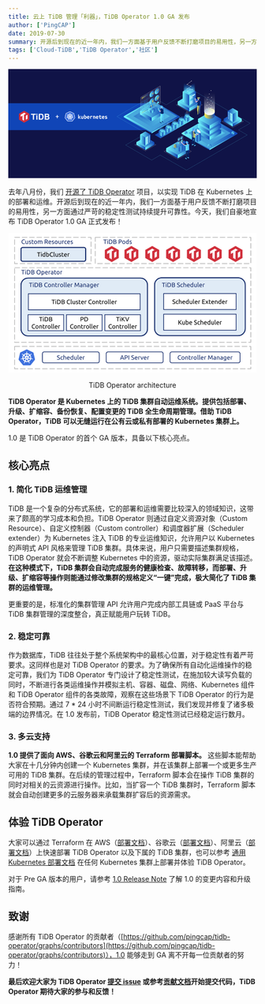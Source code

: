 ```yaml
---
title: 云上 TiDB 管理「利器」，TiDB Operator 1.0 GA 发布
author: ['PingCAP']
date: 2019-07-30
summary: 开源后到现在的近一年内，我们一方面基于用户反馈不断打磨项目的易用性，另一方面通过严苛的稳定性测试持续提升可靠性。今天，我们自豪地宣布 TiDB Operator 1.0 GA 正式发布！
tags: ['Cloud-TiDB','TiDB Operator','社区']
---
```


![](media/tidb-operator-1.0-ga/1.png)

去年八月份，我们 [开源了 TiDB Operator](https://pingcap.com/blog-cn/tidb-operator-introduction/) 项目，以实现 TiDB 在 Kubernetes 上的部署和运维。开源后到现在的近一年内，我们一方面基于用户反馈不断打磨项目的易用性，另一方面通过严苛的稳定性测试持续提升可靠性。今天，我们自豪地宣布 TiDB Operator 1.0 GA 正式发布！

![TiDB Operator architecture](media/tidb-operator-1.0-ga/2.png)

<center>TiDB Operator architecture</center>


**TiDB Operator 是 Kubernetes 上的 TiDB 集群自动运维系统。提供包括部署、升级、扩缩容、备份恢复、配置变更的 TiDB 全生命周期管理。借助 TiDB Operator，TiDB 可以无缝运行在公有云或私有部署的 Kubernetes 集群上。**

1.0 是 TiDB Operator 的首个 GA 版本，具备以下核心亮点。

## 核心亮点

### 1. 简化 TiDB 运维管理

TiDB 是一个复杂的分布式系统，它的部署和运维需要比较深入的领域知识，这带来了颇高的学习成本和负担。TiDB Operator 则通过自定义资源对象（Custom Resource）、自定义控制器（Custom controller）和调度器扩展（Scheduler extender）为 Kubernetes 注入 TiDB 的专业运维知识，允许用户以 Kubernetes 的声明式 API 风格来管理 TiDB 集群。具体来说，用户只需要描述集群规格，TiDB Operator 就会不断调整 Kubernetes 中的资源，驱动实际集群满足该描述。**在这种模式下，TiDB 集群会自动完成服务的健康检查、故障转移，而部署、升级、扩缩容等操作则能通过修改集群的规格定义“一键”完成，极大简化了 TiDB 集群的运维管理。**

更重要的是，标准化的集群管理 API 允许用户完成内部工具链或 PaaS 平台与 TiDB 集群管理的深度整合，真正赋能用户玩转 TiDB。

### 2. 稳定可靠

作为数据库，TiDB 往往处于整个系统架构中的最核心位置，对于稳定性有着严苛要求。这同样也是对 TiDB Operator 的要求。为了确保所有自动化运维操作的稳定可靠，我们为 TiDB Operator 专门设计了稳定性测试，在施加较大读写负载的同时，不断进行各类运维操作并模拟主机、容器、磁盘、网络、Kubernetes 组件和 TiDB Operator 组件的各类故障，观察在这些场景下 TiDB Operator 的行为是否符合预期。通过 7 * 24 小时不间断运行稳定性测试，我们发现并修复了诸多极端的边界情况。在 1.0 发布前，TiDB Operator 稳定性测试已经稳定运行数月。

### 3. 多云支持

**1.0 提供了面向 AWS、谷歌云和阿里云的 Terraform 部署脚本。** 这些脚本能帮助大家在十几分钟内创建一个 Kubernetes 集群，并在该集群上部署一个或更多生产可用的 TiDB 集群。在后续的管理过程中，Terraform 脚本会在操作 TiDB 集群的同时对相关的云资源进行操作。比如，当扩容一个 TiDB 集群时，Terraform 脚本就会自动创建更多的云服务器来承载集群扩容后的资源需求。

## 体验 TiDB Operator

大家可以通过 Terraform 在 AWS（[部署文档](https://pingcap.com/docs-cn/v3.0/how-to/deploy/tidb-in-kubernetes/aws-eks/)）、谷歌云（[部署文档](https://pingcap.com/docs-cn/v3.0/how-to/deploy/tidb-in-kubernetes/gcp-gke/)）、阿里云（[部署文档](https://pingcap.com/docs-cn/v3.0/how-to/deploy/tidb-in-kubernetes/alibaba-cloud/)）上快速部署 TiDB Operator 以及下属的 TiDB 集群，也可以参考 [通用 Kubernetes 部署文档](https://pingcap.com/docs-cn/v3.0/how-to/deploy/tidb-in-kubernetes/general-kubernetes/) 在任何 Kubernetes 集群上部署并体验 TiDB Operator。

对于 Pre GA 版本的用户，请参考 [1.0 Release Note](https://github.com/pingcap/tidb-operator/blob/master/CHANGELOG.md) 了解 1.0 的变更内容和升级指南。

## 致谢

感谢所有 TiDB Operator 的贡献者（[https://github.com/pingcap/tidb-operator/graphs/contributors](https://github.com/pingcap/tidb-operator/graphs/contributors)），1.0 能够走到 GA 离不开每一位贡献者的努力！

**最后欢迎大家为 TiDB Operator [提交 issue](https://github.com/pingcap/tidb-operator/issues) 或参考[贡献文档](https://github.com/pingcap/tidb-operator/blob/master/docs/CONTRIBUTING.md)开始提交代码，TiDB Operator 期待大家的参与和反馈！**
